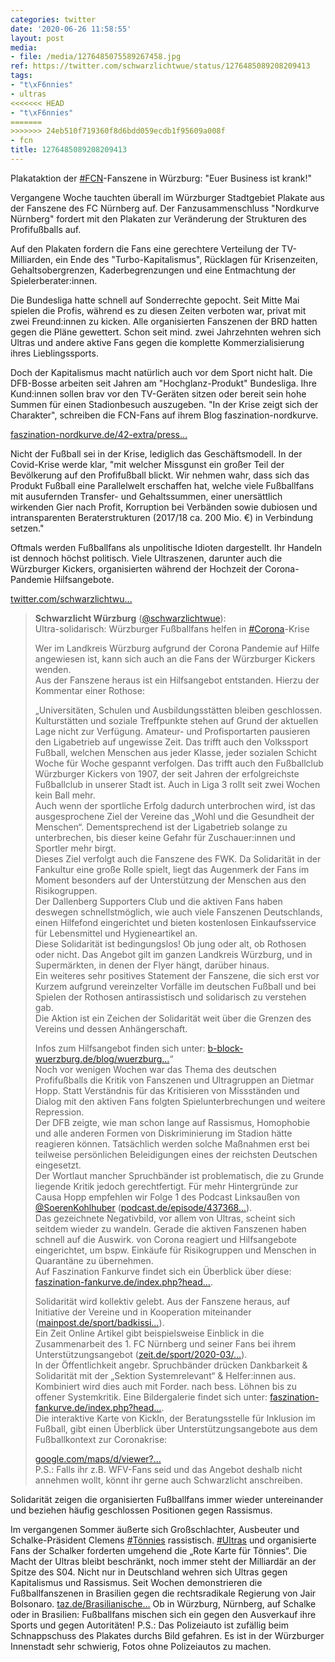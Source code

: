 ```yaml
---
categories: twitter
date: '2020-06-26 11:58:55'
layout: post
media:
- file: /media/1276485075589267458.jpg
ref: https://twitter.com/schwarzlichtwue/status/1276485089208209413
tags:
- "t\xF6nnies"
- ultras
<<<<<<< HEAD
- "t\xF6nnies"
=======
>>>>>>> 24eb510f719360f8d6bdd059ecdb1f95609a008f
- fcn
title: 1276485089208209413
---
```

Plakataktion der [#FCN](/t/fcn)-Fanszene in Würzburg: "Euer Business ist krank!"



Vergangene Woche tauchten überall im Würzburger Stadtgebiet Plakate aus der Fanszene des FC Nürnberg auf. 
Der Fanzusammenschluss "Nordkurve Nürnberg" fordert mit den Plakaten zur Veränderung der Strukturen des Profifußballs auf.



Auf den Plakaten fordern die Fans eine gerechtere Verteilung der TV-Milliarden, ein Ende des "Turbo-Kapitalismus", Rücklagen für Krisenzeiten,
Gehaltsobergrenzen, Kaderbegrenzungen und eine Entmachtung der Spielerberater:innen.



Die Bundesliga hatte schnell auf Sonderrechte gepocht. Seit Mitte Mai spielen die Profis, während es zu diesen Zeiten verboten war, privat mit zwei Freund:innen zu kicken.
Alle organisierten Fanszenen der BRD hatten gegen die Pläne gewettert. Schon seit mind. zwei Jahrzehnten wehren sich Ultras und andere aktive Fans gegen die komplette Kommerzialisierung ihres Lieblingssports.



Doch der Kapitalismus macht natürlich auch vor dem Sport nicht halt.
Die DFB-Bosse arbeiten seit Jahren am "Hochglanz-Produkt" Bundesliga. Ihre Kund:innen sollen brav vor den TV-Geräten sitzen oder bereit sein hohe Summen für einen Stadionbesuch auszugeben.
"In der Krise zeigt sich der Charakter", schreiben die FCN-Fans auf ihrem Blog faszination-nordkurve.



[faszination-nordkurve.de/42-extra/press…](http://faszination-nordkurve.de/42-extra/presseschau/1988-in-der-krise-beweist-sich-der-charakter)



Nicht der Fußball sei in der Krise, lediglich das Geschäftsmodell.
In der Covid-Krise werde klar, "mit welcher Missgunst ein großer Teil der Bevölkerung auf den Profifußball blickt. Wir nehmen wahr, dass sich das Produkt Fußball eine Parallelwelt erschaffen hat, welche viele Fußballfans mit ausufernden Transfer- und Gehaltssummen, einer unersättlich wirkenden Gier nach Profit, Korruption bei Verbänden sowie dubiosen und intransparenten Beraterstrukturen (2017/18 ca. 200 Mio. €) in Verbindung setzen."



Oftmals werden Fußballfans als unpolitische Idioten dargestellt.
Ihr Handeln ist dennoch höchst politisch. Viele Ultraszenen, darunter auch die Würzburger Kickers, organisierten während der Hochzeit der Corona-Pandemie Hilfsangebote.

[twitter.com/schwarzlichtwu…](https://twitter.com/schwarzlichtwue/status/1245802669547171840?s=19)
> <b>Schwarzlicht Würzburg</b> ([@schwarzlichtwue](https://twitter.com/schwarzlichtwue)):  
>Ultra-solidarisch: Würzburger Fußballfans helfen in [#Corona](/t/corona)-Krise  
>  
>  
>  
>Wer im Landkreis Würzburg aufgrund der Corona Pandemie auf Hilfe angewiesen ist, kann sich auch an die Fans der Würzburger Kickers wenden.   
>Aus der Fanszene heraus ist ein Hilfsangebot entstanden. Hierzu der Kommentar einer Rothose:  
>  
>  
>  
>„Universitäten, Schulen und Ausbildungsstätten bleiben geschlossen.  
>Kulturstätten und soziale Treffpunkte stehen auf Grund der aktuellen Lage nicht zur Verfügung. Amateur- und Profisportarten pausieren den Ligabetrieb auf ungewisse Zeit. Das trifft auch den Volkssport Fußball, welchen Menschen aus jeder Klasse, jeder sozialen Schicht   
> Woche für Woche gespannt verfolgen. Das trifft auch den Fußballclub Würzburger Kickers von 1907, der seit Jahren der erfolgreichste Fußballclub in unserer Stadt ist. Auch in Liga 3 rollt seit zwei Wochen kein Ball mehr.  
>Auch wenn der sportliche Erfolg dadurch unterbrochen wird, ist das ausgesprochene Ziel der Vereine das „Wohl und die Gesundheit der Menschen“. Dementsprechend ist der Ligabetrieb solange zu unterbrechen, bis dieser keine Gefahr für Zuschauer:innen und Sportler mehr birgt.  
>Dieses Ziel verfolgt auch die Fanszene des FWK. Da Solidarität in der Fankultur eine große Rolle spielt, liegt das Augenmerk der Fans im Moment besonders auf der Unterstützung der Menschen aus den Risikogruppen.  
>Der Dallenberg Supporters Club und die aktiven Fans haben deswegen schnellstmöglich, wie auch viele Fanszenen Deutschlands, einen Hilfefond eingerichtet und bieten kostenlosen Einkaufsservice für Lebensmittel und Hygieneartikel an.  
>Diese Solidarität ist bedingungslos! Ob jung oder alt, ob Rothosen oder nicht. Das Angebot gilt im ganzen Landkreis Würzburg, und in Supermärkten, in denen der Flyer hängt, darüber hinaus.  
>Ein weiteres sehr positives Statement der Fanszene, die sich erst vor Kurzem aufgrund vereinzelter Vorfälle im deutschen Fußball und bei Spielen der Rothosen antirassistisch und solidarisch zu verstehen gab.  
>Die Aktion ist ein Zeichen der Solidarität weit über die Grenzen des Vereins und dessen Anhängerschaft.  
>  
>  
>  
>Infos zum Hilfsangebot finden sich unter: [b-block-wuerzburg.de/blog/wuerzburg…](https://b-block-wuerzburg.de/blog/wuerzburg-haelt-zusammen/)“  
>Noch vor wenigen Wochen war das Thema des deutschen Profifußballs die Kritik von Fanszenen und Ultragruppen an Dietmar Hopp. Statt Verständnis für das Kritisieren von Missständen und Dialog mit den aktiven Fans folgten Spielunterbrechungen und weitere Repression.  
>Der DFB zeigte, wie man schon lange auf Rassismus, Homophobie und alle anderen Formen von Diskriminierung im Stadion hätte reagieren können. Tatsächlich werden solche Maßnahmen erst bei teilweise persönlichen Beleidigungen eines der reichsten Deutschen eingesetzt.  
>Der Wortlaut mancher Spruchbänder ist problematisch, die zu Grunde liegende Kritik jedoch gerechtfertigt. Für mehr Hintergründe zur Causa Hopp empfehlen wir Folge 1 des Podcast Linksaußen von [@SoerenKohlhuber](https://twitter.com/SoerenKohlhuber) ([podcast.de/episode/437368…](https://www.podcast.de/episode/437368347/Episode%2B%25231%2BHopp%252C%2BHopp%252C%2BHopp%2Bim%2BSchweinsgalopp%2Bdurch%2Bdie%2Berste%2BFolge%2Bvom%2B06.03.2020/)).  
>Das gezeichnete Negativbild, vor allem von Ultras, scheint sich seitdem wieder zu wandeln. Gerade die aktiven Fanszenen haben schnell auf die Auswirk. von Corona reagiert und Hilfsangebote eingerichtet, um bspw. Einkäufe für Risikogruppen und Menschen in Quarantäne zu übernehmen.  
>Auf Faszination Fankurve findet sich ein Überblick über diese: [faszination-fankurve.de/index.php?head…](https://www.faszination-fankurve.de/index.php?head=Hilfsangebote-von-Fan-amp-Ultraszenen-im-Ueberblick&folder=sites&site=news_detail&news_id=21590).  
>  
>Solidarität wird kollektiv gelebt. Aus der Fanszene heraus, auf Initiative der Vereine und in Kooperation miteinander ([mainpost.de/sport/badkissi…](https://www.mainpost.de/sport/badkissingen/badkissingenif/sport/exklusiv/ein-grandioses-bad-kissinger-teamwork;art513511,10427947)).  
>Ein Zeit Online Artikel gibt beispielsweise Einblick in die Zusammenarbeit des 1. FC Nürnberg und seiner Fans bei ihrem Unterstützungsangebot ([zeit.de/sport/2020-03/…](https://www.zeit.de/sport/2020-03/nuernberg-einkaufshelfer-corona-fussball)).  
>In der Öffentlichkeit angebr. Spruchbänder drücken Dankbarkeit &amp; Solidarität mit der „Sektion Systemrelevant“ &amp; Helfer:innen aus. Kombiniert wird dies auch mit Forder. nach bess. Löhnen bis zu offener Systemkritik. Eine Bildergalerie findet sich unter: [faszination-fankurve.de/index.php?head…](https://www.faszination-fankurve.de/index.php?head=Ultragruppen-mit-Spruchbaendern-an-Krankenhaeusern&folder=sites&site=news_detail&news_id=21600).  
>Die interaktive Karte von KickIn, der Beratungsstelle für Inklusion im Fußball, gibt einen Überblick über Unterstützungsangebote aus dem Fußballkontext zur Coronakrise:  
>  
>[google.com/maps/d/viewer?…](https://www.google.com/maps/d/viewer?mid=13o_eiaI5lmWkbrqVw5Budf3JNB0Cycso&ll=50.8567710051613%2C10.827907449999998&z=5)  
>P.S.: Falls ihr z.B. WFV-Fans seid und das Angebot deshalb nicht annehmen wollt, könnt ihr gerne auch Schwarzlicht anschreiben.  


Solidarität zeigen die organisierten Fußballfans immer wieder untereinander und beziehen häufig geschlossen Positionen gegen Rassismus. 



Im vergangenen Sommer äußerte sich Großschlachter, Ausbeuter und Schalke-Präsident Clemens [#Tönnies](/t/tönnies) rassistisch.
[#Ultras](/t/ultras) und organisierte Fans der Schalker forderten umgehend die „Rote Karte für Tönnies“. Die Macht der Ultras bleibt beschränkt, noch immer steht der Milliardär an der Spitze des S04.
Nicht nur in Deutschland wehren sich Ultras gegen Kapitalismus und Rassismus. Seit Wochen demonstrieren die Fußballfanszenen in Brasilien gegen die rechtsradikale Regierung von Jair Bolsonaro. [taz.de/Brasilianische…](https://taz.de/Brasilianische-Fans-im-Widerstand/!5686498/)
Ob in Würzburg, Nürnberg, auf Schalke oder in Brasilien: Fußballfans mischen sich ein gegen den Ausverkauf ihre Sports und gegen Autoritäten!
P.S.: Das Polizeiauto ist zufällig beim Schnappschuss des Plakates durchs Bild gefahren. Es ist in der Würzburger Innenstadt sehr schwierig, Fotos ohne Polizeiautos zu machen.